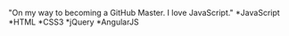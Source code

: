"On my way to becoming a GitHub Master.  I love JavaScript."
*JavaScript
*HTML
*CSS3
*jQuery
*AngularJS
